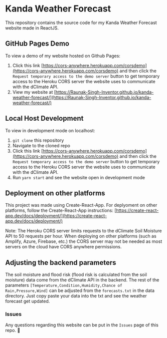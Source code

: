 # Kanda Weather Forecast
This repository contains the source code for my Kanda Weather Forecast website made in ReactJS.  

## GitHub Pages Demo
To view a demo of my website hosted on Github Pages: 
1. Click this link [https://cors-anywhere.herokuapp.com/corsdemo](https://cors-anywhere.herokuapp.com/corsdemo) and then click the `Request temporary access to the demo server` button to get temporary access to the Heroku CORS server the website uses to communicate with the dClimate API.
2. View my website at [https://Raunak-Singh-Inventor.github.io/kanda-weather-forecast/](https://Raunak-Singh-Inventor.github.io/kanda-weather-forecast/)

## Local Host Development 
To view in development mode on localhost:
1. `git clone` this repository
2. Navigate to the cloned repo
3. Click this link [https://cors-anywhere.herokuapp.com/corsdemo](https://cors-anywhere.herokuapp.com/corsdemo) and then click the `Request temporary access to the demo server` button to get temporary access to the Heroku CORS server the website uses to communicate with the dClimate API.
4. Run `yarn start` and see the website open in development mode

## Deployment on other platforms
This project was made using Create-React-App. For deplyoment on other platforms, follow the Create-React-App instructions: [https://create-react-app.dev/docs/deployment/](https://create-react-app.dev/docs/deployment/)

Note: The Heroku CORS server limits requests to the dClimate Soil Moisture API to 50 requests per hour. When deploying on other platforms (such as Amplify, Azure, Firebase, etc.) the CORS server may not be needed as most servers on the cloud have CORS anywhere permissions.

## Adjusting the backend parameters
The soil moisture and flood risk (flood risk is calculated from the soil moisture) data come from the dClimate API in the backend. The rest of the parameters `[Temperature,Condition,Humidity,Chance of Rain,Pressure,Wind]` can be adjusted from the `forecasts.txt` in the data directory. Just copy paste your data into the txt and see the weather forecast get updated. 

### Issues
Any questions regarding this website can be put in the `Issues` page of this repo. 🙂
